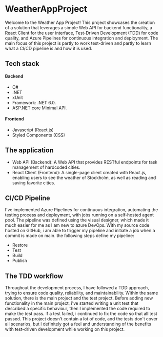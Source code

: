 # WeatherAppProject

Welcome to the Weather App Project! This project showcases the creation of a solution that leverages a simple Web API for backend functionality, a React Client for the user interface, Test-Driven Development (TDD) for code quality, and Azure Pipelines for continuous integration and deployment.
The main focus of this project is partly to work test-driven and partly to learn what a CI/CD pipeline is and how it is used.

<h2>Tech stack</h2>
<h4>Backend</h4>

- C#
- .NET
- xUnit
- Framework: .NET 6.0.
- ASP.NET core Minimal API.

<h4>Frontend</h4>

- Javascript (React.js)
- Styled Components (CSS)

## The application

- Web API (Backend): A Web API that provides RESTful endpoints for task management of hardcoded cities.
- React Client (Frontend): A single-page client created with React.js, enabling users to see the weather of Stockholm, as well as reading and saving favorite cities.

## CI/CD Pipeline

I've implemented Azure Pipelines for continuous integration, automating the testing process and deployment, with jobs running on a self-hosted agent pool.
The pipeline was defined using the visual designer, which made it much easier for me as I am new to azure DevOps. With my source code hosted on GitHub, i am able to trigger my pipeline and initiate a job when a commit is made on main.
the following steps define my pipeline:

- Restore
- Test
- Build
- Publish

## The TDD workflow
Throughout the development process, I have followed a TDD approach, trying to ensure code quality, reliability, and maintainability. Within the same solution, there is the main project and the test project. Before adding new functionality in the main project, i've started writing a unit test that described a specific behaviour, then I implemented the code required to make the test pass. If a test failed, i continued to fix the code so that all test passed. 
This project doesn't contain a lot of code, and the tests don't cover all scenarios, but I definitely got a feel and understanding of the benefits with test-driven development while working on this project.

